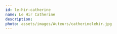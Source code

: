 ```yaml
---
id: le-hir-catherine
name: Le Hir Catherine
description: 
photo: assets/images/Auteurs/catherinelehir.jpg
---
```

    